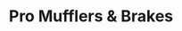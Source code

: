 ---
title: "Pro Mufflers & Brakes"
url: /midway-city/pro-mufflers-und-brakes/
shop: Autowerkstatt
---